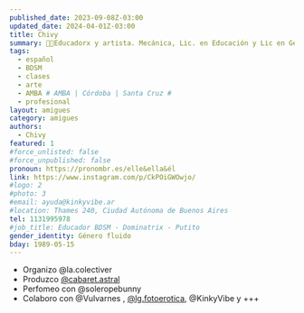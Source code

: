 ```yaml
---
published_date: 2023-09-08Z-03:00
updated_date: 2024-04-01Z-03:00
title: Chivy
summary: 🏳️‍🌈Educadorx y artista. Mecánica, Lic. en Educación y Lic en Gestión Educativa. Especialistx en Educación Sexual Integral y en Educación Técnico Profesional. Practico Shibari, bailo tango y salsa queer, performeo, educo, estudio y produzco eventos con Perspectiva de Género.
tags:
  - español
  - BDSM
  - clases
  - arte
  - AMBA # AMBA | Córdoba | Santa Cruz #
  - profesional
layout: amigues
category: amigues
authors:
  - Chivy
featured: 1
#force_unlisted: false
#force_unpublished: false
pronoun: https://pronombr.es/elle&ella&él
link: https://www.instagram.com/p/CkPOiGWOwjo/
#logo: 2
#photo: 3
#email: ayuda@kinkyvibe.ar
#location: Thames 240, Ciudad Autónoma de Buenos Aires
tel: 1131995978
#job_title: Educador BDSM - Dominatrix - Putito
gender_identity: Género fluido
bday: 1989-05-15
---
```


- Organizo @la.colectiver
- Produzco [\@cabaret.astral](https://www.instagram.com/cabaret.astral/)
- Perfomeo con @soleropebunny
- Colaboro con @Vulvarnes , [\@lg.fotoerotica](https://www.instagram.com/lg.fotoerotica), @KinkyVibe y +++
